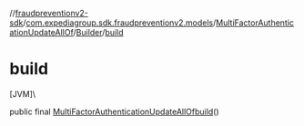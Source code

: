 //[fraudpreventionv2-sdk](../../../../index.md)/[com.expediagroup.sdk.fraudpreventionv2.models](../../index.md)/[MultiFactorAuthenticationUpdateAllOf](../index.md)/[Builder](index.md)/[build](build.md)

# build

[JVM]\

public final [MultiFactorAuthenticationUpdateAllOf](../index.md)[build](build.md)()
